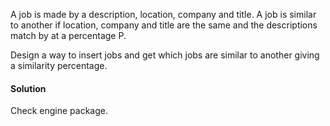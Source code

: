 A job is made by a description, location, company and title.
A job is similar to another if location, company and title are the same and
the descriptions match by at a percentage P.

Design a way to insert jobs and get which jobs are similar to another giving a similarity percentage.

#### Solution
Check engine package.